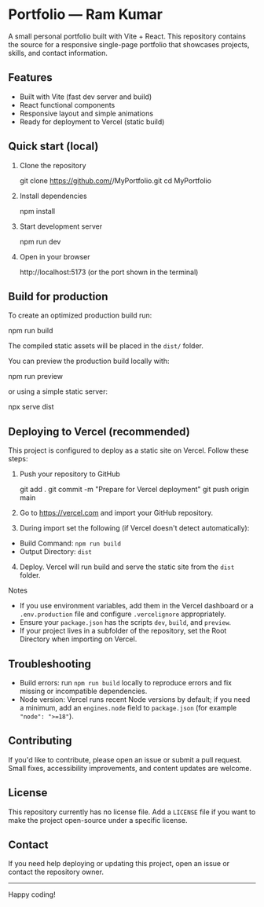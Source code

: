 # Portfolio — Ram Kumar

A small personal portfolio built with Vite + React. This repository contains the source for a responsive single-page portfolio that showcases projects, skills, and contact information.

## Features

- Built with Vite (fast dev server and build)
- React functional components
- Responsive layout and simple animations
- Ready for deployment to Vercel (static build)

## Quick start (local)

1. Clone the repository

   git clone https://github.com/<your-username>/MyPortfolio.git
   cd MyPortfolio

2. Install dependencies

   npm install

3. Start development server

   npm run dev

4. Open in your browser

   http://localhost:5173 (or the port shown in the terminal)

## Build for production

To create an optimized production build run:

npm run build

The compiled static assets will be placed in the `dist/` folder.

You can preview the production build locally with:

npm run preview

or using a simple static server:

npx serve dist

## Deploying to Vercel (recommended)

This project is configured to deploy as a static site on Vercel. Follow these steps:

1. Push your repository to GitHub

   git add .
   git commit -m "Prepare for Vercel deployment"
   git push origin main

2. Go to https://vercel.com and import your GitHub repository.

3. During import set the following (if Vercel doesn't detect automatically):

- Build Command: `npm run build`
- Output Directory: `dist`

4. Deploy. Vercel will run build and serve the static site from the `dist` folder.

Notes

- If you use environment variables, add them in the Vercel dashboard or a `.env.production` file and configure `.vercelignore` appropriately.
- Ensure your `package.json` has the scripts `dev`, `build`, and `preview`.
- If your project lives in a subfolder of the repository, set the Root Directory when importing on Vercel.

## Troubleshooting

- Build errors: run `npm run build` locally to reproduce errors and fix missing or incompatible dependencies.
- Node version: Vercel runs recent Node versions by default; if you need a minimum, add an `engines.node` field to `package.json` (for example `"node": ">=18"`).

## Contributing

If you'd like to contribute, please open an issue or submit a pull request. Small fixes, accessibility improvements, and content updates are welcome.

## License

This repository currently has no license file. Add a `LICENSE` file if you want to make the project open-source under a specific license.

## Contact

If you need help deploying or updating this project, open an issue or contact the repository owner.

---

Happy coding!
